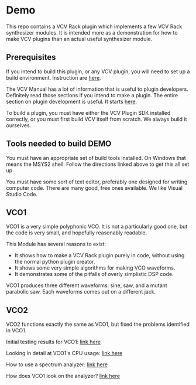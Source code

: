# Demo

This repo contains a VCV Rack plugin which implements a few VCV Rack synthesizer modules. It is intended more as a demonstration for how to make VCV plugins than an actual useful synthesizer module.

## Prerequisites

If you intend to build this plugin, or any VCV plugin, you will need to set up a build environment. Instruction are [here](https://vcvrack.com/manual/Building).

The VCV Manual has a lot of information that is useful to plugin developers. Definitely read those sections if you intend to make a plugin. The entire section on plugin development is useful. It starts [here](https://vcvrack.com/manual/PluginDevelopmentTutorial).

To build a plugin, you must have either the VCV Plugin SDK installed correctly, or you must first build VCV itself from scratch. We always build it ourselves.

## Tools needed to build DEMO

You must have an appropriate set of build tools installed. On Windows that means the MSYS2 shell. Follow the directions linked above to get this all set up.

You must have some sort of text editor, preferably one designed for writing computer code. There are many good, free ones available. We like Visual Studio Code.

## VCO1

VCO1 is a very simple polyphonic VCO. It is not a particularly good one, but the code is very small, and hopefully reasonably readable.

This Module has several reasons to exist:

* It shows how to make a VCV Rack plugin purely in code, without using the normal python plugin creator.
* It shows some very simple algorithms for making VCO waveforms.
* It demonstrates some of the pitfalls of overly simplistic DSP code.

VCO1 produces three different waveforms: sine, saw, and a mutant parabolic saw. Each waveforms comes out on a different jack.

## VCO2

VCO2 functions exactly the same as VCO1, but fixed the problems identified in VCO1.

Initial testing results for VCO1: [link here](./docs/vco1-first.md)

Looking in detail at VCO1's CPU usage: [link here](./docs/vco1-cpu.md)

How to use a spectrum analyzer: [link here](./docs/analyzer.md)

How does VCO1 look on the analyzer? [link here](./docs/aliasing.md)
